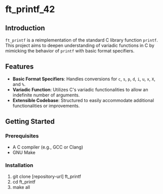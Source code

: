 # ft_printf_42

## Introduction

`ft_printf` is a reimplementation of the standard C library function `printf`. This project aims to deepen understanding of variadic functions in C by mimicking the behavior of `printf` with basic format specifiers.

## Features

- **Basic Format Specifiers**: Handles conversions for `c`, `s`, `p`, `d`, `i`, `u`, `x`, `X`, and `%`.
- **Variadic Function**: Utilizes C's variadic functionalities to allow an indefinite number of arguments.
- **Extensible Codebase**: Structured to easily accommodate additional functionalities or improvements.

## Getting Started

### Prerequisites

- A C compiler (e.g., GCC or Clang)
- GNU Make

### Installation

1)  git clone [repository-url] ft_printf
2)  cd ft_printf
3)  make all
